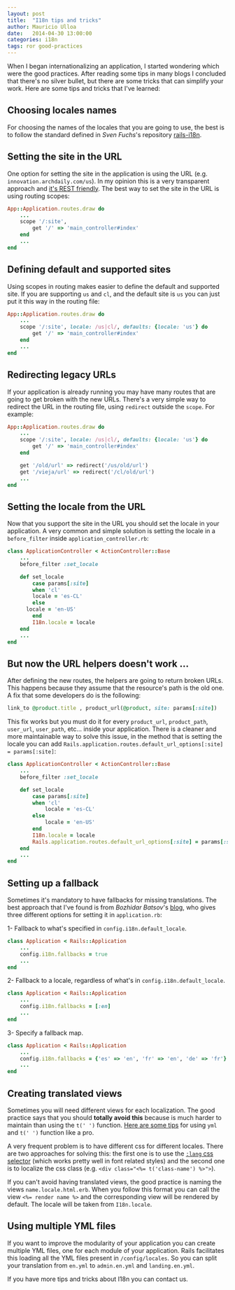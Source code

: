 ```yaml
---
layout: post
title:  "I18n tips and tricks"
author: Mauricio Ulloa
date:   2014-04-30 13:00:00
categories: i18n
tags: ror good-practices
---
```


When I began internationalizing an application, I started wondering which were the good practices. After reading some tips in many blogs I concluded that there's no silver bullet, but there are some tricks that can simplify your work. Here are some tips and tricks that I've learned:

## Choosing locales names

For choosing the names of the locales that you are going to use, the best is to follow the standard defined in _Sven Fuchs_'s repository [rails-i18n][rails-i18n].

## Setting the site in the URL

One option for setting the site in the application is using the URL (e.g. `innovation.archdaily.com/us`). In my opinion this is a very transparent approach and [it's REST friendly][REST-friendly]. The best way to set the site in the URL is using routing scopes:

```ruby
App::Application.routes.draw do
	...
	scope '/:site',
		get '/' => 'main_controller#index'
	end
	...
end
```

## Defining default and supported sites

Using scopes in routing makes easier to define the default and supported site. If you are supporting `us` and `cl`, and the default site is `us` you can just put it this way in the routing file:

```ruby
App::Application.routes.draw do
	...
	scope '/:site', locale: /us|cl/, defaults: {locale: 'us'} do
		get '/' => 'main_controller#index'
	end
	...
end
```

## Redirecting legacy URLs

If your application is already running you may have many routes that are going to get broken with the new URLs. There's a very simple way to redirect the URL in the routing file, using `redirect` outside the `scope`. For example:

```ruby
App::Application.routes.draw do
	...
	scope '/:site', locale: /us|cl/, defaults: {locale: 'us'} do
		get '/' => 'main_controller#index'
	end

	get '/old/url' => redirect('/us/old/url')
	get '/vieja/url' => redirect('/cl/old/url')
	...
end
```

## Setting the locale from the URL

Now that you support the site in the URL you should set the locale in your application. A very common and simple solution is setting the locale in a `before_filter` inside `application_controller.rb`:

```ruby
class ApplicationController < ActionController::Base
	...
	before_filter :set_locale

	def set_locale
		case params[:site]
		when 'cl'
    	locale = 'es-CL'
		else
      locale = 'en-US'
		end
		I18n.locale = locale
	end
	...
end
```

## But now the URL helpers doesn't work ...

After defining the new routes, the helpers are going to return broken URLs. This happens because they assume that the resource's path is the old one. A fix that some developers do is the following:

```ruby
link_to @product.title , product_url(@product, site: params[:site])
```

This fix works but you must do it for every `product_url`, `product_path`, `user_url`, `user_path`, etc... inside your application. There is a cleaner and more maintainable way to solve this issue, in the method that is setting the locale you can add `Rails.application.routes.default_url_options[:site] = params[:site]`:

```ruby
class ApplicationController < ActionController::Base
	...
	before_filter :set_locale

	def set_locale
		case params[:site]
		when 'cl'
			locale = 'es-CL'
		else
			locale = 'en-US'
		end
		I18n.locale = locale
		Rails.application.routes.default_url_options[:site] = params[:site]
	end
	...
end
```

## Setting up a fallback

Sometimes it's mandatory to have fallbacks for missing translations. The best approach that I've found is from _Bozhidar Batsov_'s [blog][batsov-post], who gives three different options for setting it in `application.rb`:

1- Fallback to what's specified in `config.i18n.default_locale`.

```ruby
class Application < Rails::Application
	...
	config.i18n.fallbacks = true
	...
end
```

2- Fallback to a locale, regardless of what's in `config.i18n.default_locale`.

```ruby
class Application < Rails::Application
	...
	config.i18n.fallbacks = [:en]
	...
end
```

3- Specify a fallback map.

```ruby
class Application < Rails::Application
	...
	config.i18n.fallbacks = {'es' => 'en', 'fr' => 'en', 'de' => 'fr'}
	...
end
```

## Creating translated views

Sometimes you will need different views for each localization. The good practice says that you should **totally avoid this** because is much harder to maintain than using the `t(' ')` function. [Here are some tips][rails-i18n-tips] for using `yml` and `t(' ')` function like a pro.

A very frequent problem is to have different css for different locales. There are two approaches for solving this: the first one is to use the [`:lang` css selector][lang-css-document] (which works pretty well in font related styles) and the second one is to localize the css class (e.g. `<div class="<%= t('class-name') %>">`).

If you can't avoid having translated views, the good practice is naming the views `name.locale.html.erb`. When you follow this format you can call the view `<%= render name %>` and the corresponding view will be rendered by default. The locale will be taken from `I18n.locale`.

## Using multiple YML files

If you want to improve the modularity of your application you can create multiple YML files, one for each module of your application. Rails facilitates this loading all the YML files present in `/config/locales`. So you can split your translation from `en.yml` to `admin.en.yml` and `landing.en.yml`.

If you have more tips and tricks about I18n you can contact us.

[rails-i18n]: https://github.com/svenfuchs/rails-i18n/tree/master/rails/locale
[REST-friendly]: http://restpatterns.org/Articles/HTTP_i18N_Patterns
[rails-i18n-tips]: http://thepugautomatic.com/2012/07/rails-i18n-tips
[batsov-post]: http://batsov.com/articles/2012/09/12/setting-up-fallback-locale-s-in-rails-3
[lang-css-document]: http://www.w3schools.com/cssref/sel_lang.asp
